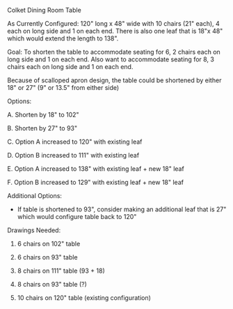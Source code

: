 Colket Dining Room Table

As Currently Configured: 120" long x 48" wide with 10 chairs (21" each),
4 each on long side and 1 on each end. There is also one leaf that is
18"x 48" which would extend the length to 138".

Goal: To shorten the table to accommodate seating for 6, 2 chairs each
on long side and 1 on each end. Also want to accommodate seating for 8,
3 chairs each on long side and 1 on each end.

Because of scalloped apron design, the table could be shortened by
either 18" or 27" (9" or 13.5" from either side)

Options:

A.  Shorten by 18" to 102"

B.  Shorten by 27" to 93"

C.  Option A increased to 120" with existing leaf

D.  Option B increased to 111" with existing leaf

E.  Option A increased to 138" with existing leaf + new 18" leaf

F.  Option B increased to 129" with existing leaf + new 18" leaf

Additional Options:

- If table is shortened to 93", consider making an additional leaf that
  is 27" which would configure table back to 120"

Drawings Needed:

1.  6 chairs on 102" table

2.  6 chairs on 93" table

3.  8 chairs on 111" table (93 + 18)

4.  8 chairs on 93" table (?)

5.  10 chairs on 120\" table (existing configuration)
